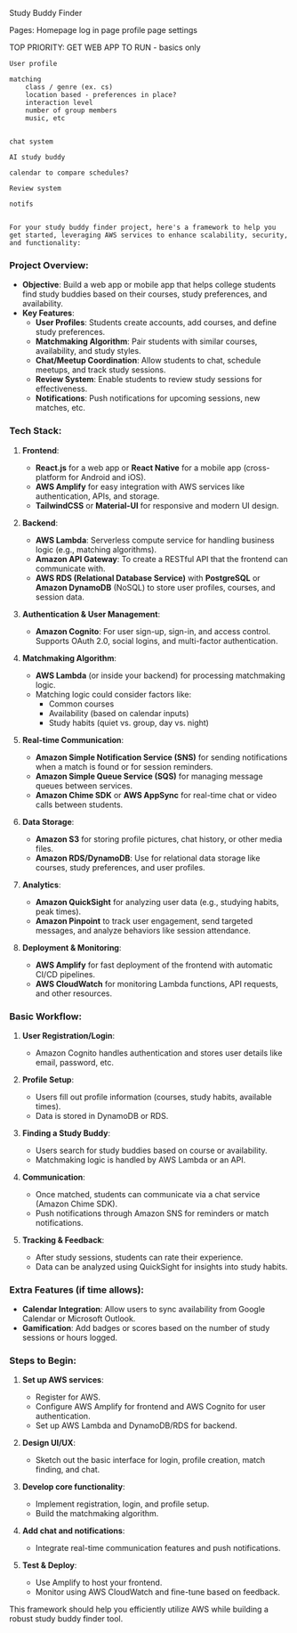 Study Buddy Finder

Pages:
Homepage
log in page
profile page
settings


TOP PRIORITY:
    GET WEB APP TO RUN - basics only

    User profile

    matching
        class / genre (ex. cs)
        location based - preferences in place?
        interaction level
        number of group members
        music, etc


    chat system
    
    AI study buddy

    calendar to compare schedules?

    Review system

    notifs


    For your study buddy finder project, here's a framework to help you get started, leveraging AWS services to enhance scalability, security, and functionality:

### **Project Overview:**
- **Objective**: Build a web app or mobile app that helps college students find study buddies based on their courses, study preferences, and availability.
- **Key Features**:
  - **User Profiles**: Students create accounts, add courses, and define study preferences.
  - **Matchmaking Algorithm**: Pair students with similar courses, availability, and study styles.
  - **Chat/Meetup Coordination**: Allow students to chat, schedule meetups, and track study sessions.
  - **Review System**: Enable students to review study sessions for effectiveness.
  - **Notifications**: Push notifications for upcoming sessions, new matches, etc.

### **Tech Stack**:

1. **Frontend**:
   - **React.js** for a web app or **React Native** for a mobile app (cross-platform for Android and iOS).
   - **AWS Amplify** for easy integration with AWS services like authentication, APIs, and storage.
   - **TailwindCSS** or **Material-UI** for responsive and modern UI design.

2. **Backend**:
   - **AWS Lambda**: Serverless compute service for handling business logic (e.g., matching algorithms).
   - **Amazon API Gateway**: To create a RESTful API that the frontend can communicate with.
   - **AWS RDS (Relational Database Service)** with **PostgreSQL** or **Amazon DynamoDB** (NoSQL) to store user profiles, courses, and session data.

3. **Authentication & User Management**:
   - **Amazon Cognito**: For user sign-up, sign-in, and access control. Supports OAuth 2.0, social logins, and multi-factor authentication.

4. **Matchmaking Algorithm**:
   - **AWS Lambda** (or inside your backend) for processing matchmaking logic.
   - Matching logic could consider factors like:
     - Common courses
     - Availability (based on calendar inputs)
     - Study habits (quiet vs. group, day vs. night)

5. **Real-time Communication**:
   - **Amazon Simple Notification Service (SNS)** for sending notifications when a match is found or for session reminders.
   - **Amazon Simple Queue Service (SQS)** for managing message queues between services.
   - **Amazon Chime SDK** or **AWS AppSync** for real-time chat or video calls between students.

6. **Data Storage**:
   - **Amazon S3** for storing profile pictures, chat history, or other media files.
   - **Amazon RDS/DynamoDB**: Use for relational data storage like courses, study preferences, and user profiles.

7. **Analytics**:
   - **Amazon QuickSight** for analyzing user data (e.g., studying habits, peak times).
   - **Amazon Pinpoint** to track user engagement, send targeted messages, and analyze behaviors like session attendance.

8. **Deployment & Monitoring**:
   - **AWS Amplify** for fast deployment of the frontend with automatic CI/CD pipelines.
   - **AWS CloudWatch** for monitoring Lambda functions, API requests, and other resources.

### **Basic Workflow**:

1. **User Registration/Login**:
   - Amazon Cognito handles authentication and stores user details like email, password, etc.
   
2. **Profile Setup**:
   - Users fill out profile information (courses, study habits, available times).
   - Data is stored in DynamoDB or RDS.

3. **Finding a Study Buddy**:
   - Users search for study buddies based on course or availability.
   - Matchmaking logic is handled by AWS Lambda or an API.

4. **Communication**:
   - Once matched, students can communicate via a chat service (Amazon Chime SDK).
   - Push notifications through Amazon SNS for reminders or match notifications.

5. **Tracking & Feedback**:
   - After study sessions, students can rate their experience.
   - Data can be analyzed using QuickSight for insights into study habits.

### **Extra Features** (if time allows):
- **Calendar Integration**: Allow users to sync availability from Google Calendar or Microsoft Outlook.
- **Gamification**: Add badges or scores based on the number of study sessions or hours logged.

### **Steps to Begin**:

1. **Set up AWS services**:
   - Register for AWS.
   - Configure AWS Amplify for frontend and AWS Cognito for user authentication.
   - Set up AWS Lambda and DynamoDB/RDS for backend.
   
2. **Design UI/UX**:
   - Sketch out the basic interface for login, profile creation, match finding, and chat.
   
3. **Develop core functionality**:
   - Implement registration, login, and profile setup.
   - Build the matchmaking algorithm.

4. **Add chat and notifications**:
   - Integrate real-time communication features and push notifications.

5. **Test & Deploy**:
   - Use Amplify to host your frontend.
   - Monitor using AWS CloudWatch and fine-tune based on feedback.

This framework should help you efficiently utilize AWS while building a robust study buddy finder tool.